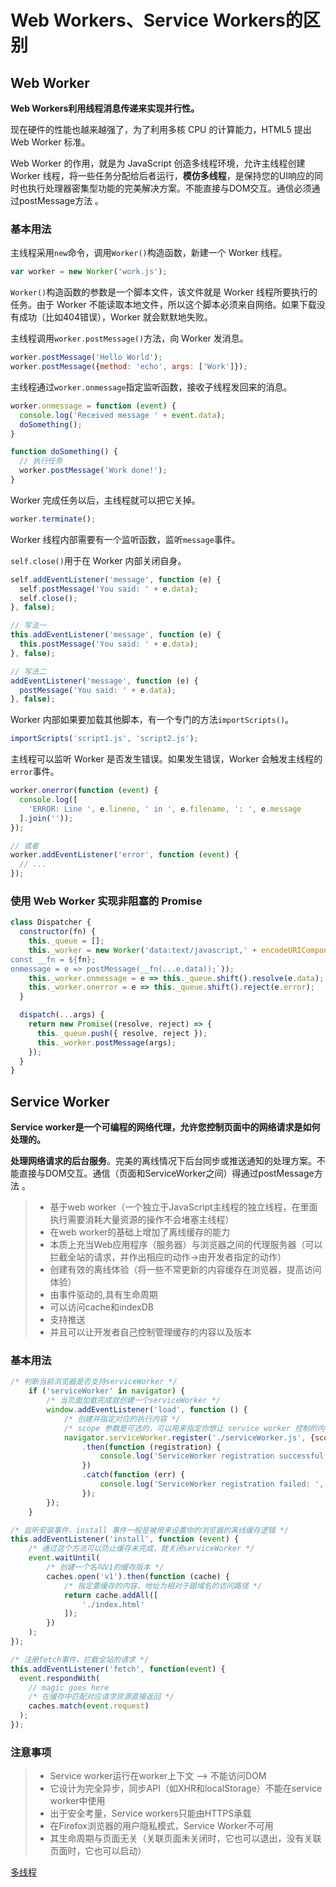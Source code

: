 # Web Workers、Service Workers的区别

## Web Worker

**Web Workers利用线程消息传递来实现并行性。**

现在硬件的性能也越来越强了，为了利用多核 CPU 的计算能力，HTML5 提出 Web Worker 标准。

Web Worker 的作用，就是为 JavaScript 创造多线程环境，允许主线程创建 Worker 线程，将一些任务分配给后者运行，**模仿多线程**，是保持您的UI响应的同时也执行处理器密集型功能的完美解决方案。不能直接与DOM交互。通信必须通过postMessage方法 。

### 基本用法

主线程采用`new`命令，调用`Worker()`构造函数，新建一个 Worker 线程。

```js
var worker = new Worker('work.js');
```

`Worker()`构造函数的参数是一个脚本文件，该文件就是 Worker 线程所要执行的任务。由于 Worker 不能读取本地文件，所以这个脚本必须来自网络。如果下载没有成功（比如404错误），Worker 就会默默地失败。

主线程调用`worker.postMessage()`方法，向 Worker 发消息。

```js
worker.postMessage('Hello World');
worker.postMessage({method: 'echo', args: ['Work']});
```

主线程通过`worker.onmessage`指定监听函数，接收子线程发回来的消息。

```js
worker.onmessage = function (event) {
  console.log('Received message ' + event.data);
  doSomething();
}

function doSomething() {
  // 执行任务
  worker.postMessage('Work done!');
}
```

Worker 完成任务以后，主线程就可以把它关掉。

```js
worker.terminate();
```

Worker 线程内部需要有一个监听函数，监听`message`事件。

`self.close()`用于在 Worker 内部关闭自身。

```js
self.addEventListener('message', function (e) {
  self.postMessage('You said: ' + e.data);
  self.close();
}, false);

// 写法一
this.addEventListener('message', function (e) {
  this.postMessage('You said: ' + e.data);
}, false);

// 写法二
addEventListener('message', function (e) {
  postMessage('You said: ' + e.data);
}, false);
```

Worker 内部如果要加载其他脚本，有一个专门的方法`importScripts()`。

```js
importScripts('script1.js', 'script2.js');
```

主线程可以监听 Worker 是否发生错误。如果发生错误，Worker 会触发主线程的`error`事件。

```js
worker.onerror(function (event) {
  console.log([
    'ERROR: Line ', e.lineno, ' in ', e.filename, ': ', e.message
  ].join(''));
});

// 或者
worker.addEventListener('error', function (event) {
  // ...
});
```

### 使用 Web Worker 实现非阻塞的 Promise

```js
class Dispatcher {
  constructor(fn) {
    this._queue = [];
    this._worker = new Worker('data:text/javascript,' + encodeURIComponent(`'use strict';
const __fn = ${fn};
onmessage = e => postMessage(__fn(...e.data));`));
    this._worker.onmessage = e => this._queue.shift().resolve(e.data);
    this._worker.onerror = e => this._queue.shift().reject(e.error);
  }

  dispatch(...args) {
    return new Promise((resolve, reject) => {
      this._queue.push({ resolve, reject });
      this._worker.postMessage(args);
    });
  }
}
```

## Service Worker

**Service worker是一个可编程的网络代理，允许您控制页面中的网络请求是如何处理的。** 

**处理网络请求的后台服务**。完美的离线情况下后台同步或推送通知的处理方案。不能直接与DOM交互。通信（页面和ServiceWorker之间）得通过postMessage方法 。

> - 基于web worker（一个独立于JavaScript主线程的独立线程，在里面执行需要消耗大量资源的操作不会堵塞主线程）
> - 在web worker的基础上增加了离线缓存的能力
> - 本质上充当Web应用程序（服务器）与浏览器之间的代理服务器（可以拦截全站的请求，并作出相应的动作->由开发者指定的动作）
> - 创建有效的离线体验（将一些不常更新的内容缓存在浏览器，提高访问体验）
> - 由事件驱动的,具有生命周期
> - 可以访问cache和indexDB
> - 支持推送
> - 并且可以让开发者自己控制管理缓存的内容以及版本

### 基本用法

```js
/* 判断当前浏览器是否支持serviceWorker */
    if ('serviceWorker' in navigator) {
        /* 当页面加载完成就创建一个serviceWorker */
        window.addEventListener('load', function () {
            /* 创建并指定对应的执行内容 */
            /* scope 参数是可选的，可以用来指定你想让 service worker 控制的内容的子目录。 在这个例子里，我们指定了 '/'，表示 根网域下的所有内容。这也是默认值。 */
            navigator.serviceWorker.register('./serviceWorker.js', {scope: './'})
                .then(function (registration) {
                    console.log('ServiceWorker registration successful with scope: ', registration.scope);
                })
                .catch(function (err) {
                    console.log('ServiceWorker registration failed: ', err);
                });
        });
    }
```

```js
/* 监听安装事件，install 事件一般是被用来设置你的浏览器的离线缓存逻辑 */
this.addEventListener('install', function (event) { 	
    /* 通过这个方法可以防止缓存未完成，就关闭serviceWorker */
    event.waitUntil(
        /* 创建一个名叫V1的缓存版本 */
        caches.open('v1').then(function (cache) {
            /* 指定要缓存的内容，地址为相对于跟域名的访问路径 */
            return cache.addAll([
                './index.html'
            ]);
        })
    );
});

/* 注册fetch事件，拦截全站的请求 */
this.addEventListener('fetch', function(event) {
  event.respondWith(
    // magic goes here
    /* 在缓存中匹配对应请求资源直接返回 */
    caches.match(event.request)
  );
});
```

### 注意事项

> - Service worker运行在worker上下文 --> 不能访问DOM
> - 它设计为完全异步，同步API（如XHR和localStorage）不能在service worker中使用
> - 出于安全考量，Service workers只能由HTTPS承载
> - 在Firefox浏览器的用户隐私模式，Service Worker不可用
> - 其生命周期与页面无关（关联页面未关闭时，它也可以退出，没有关联页面时，它也可以启动）





<u>多线程</u>

